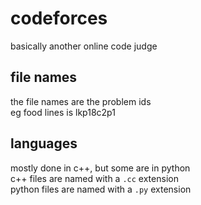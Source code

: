 # codeforces

basically another online code judge

## file names

the file names are the problem ids <br>
eg food lines is lkp18c2p1

## languages

mostly done in c++, but some are in python <br>
c++ files are named with a `.cc` extension <br>
python files are named with a `.py` extension
